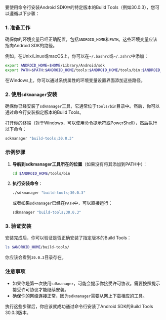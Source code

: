 要使用命令行安装Android SDK中的特定版本的Build Tools（例如30.0.3），您可以遵循以下步骤：

### 1. 准备工作
确保你的环境变量已经正确配置，包括`ANDROID_HOME`和`PATH`。这些环境变量应该指向Android SDK的路径。

例如，在Unix/Linux或macOS上，你可以在`~/.bashrc`或`~/.zshrc`中添加：
```sh
export ANDROID_HOME=$HOME/Library/Android/sdk
export PATH=$PATH:$ANDROID_HOME/tools:$ANDROID_HOME/tools/bin:$ANDROID_HOME/platform-tools
```

在Windows上，你可以通过系统属性的环境变量设置界面添加这些路径。

### 2. 使用`sdkmanager`安装
确保你已经安装了`sdkmanager`工具，它通常位于`tools/bin`目录中。然后，你可以通过命令行安装指定版本的Build Tools。

打开你的终端（对于Windows，可以使用命令提示符或PowerShell），然后执行以下命令：
```sh
sdkmanager "build-tools;30.0.3"
```

### 示例步骤
1. **导航到sdkmanager工具所在的位置**（如果没有将其添加到PATH中）：
   ```sh
   cd $ANDROID_HOME/tools/bin
   ```
2. **执行安装命令**：
   ```sh
   ./sdkmanager "build-tools;30.0.3"
   ```
   或者如果`sdkmanager`已经在`PATH`中，可以直接运行：
   ```sh
   sdkmanager "build-tools;30.0.3"
   ```

### 3. 验证安装
安装完成后，你可以验证是否正确安装了指定版本的Build Tools：
```sh
ls $ANDROID_HOME/build-tools/
```
你应该会看到`30.0.3`目录存在。

### 注意事项
- 如果你是第一次使用`sdkmanager`，可能会提示你接受许可协议。需要按照提示接受许可协议才能继续安装。
- 确保你的网络连接正常，因为`sdkmanager`需要从网上下载相应的工具。

执行这些步骤后，你应该就成功通过命令行安装了Android SDK的Build Tools 30.0.3版本。
